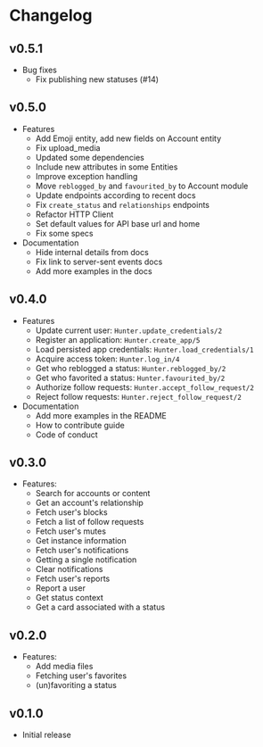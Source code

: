 # Changelog

## v0.5.1

  * Bug fixes
    - Fix publishing new statuses (#14)

## v0.5.0

  * Features
    - Add Emoji entity, add new fields on Account entity
    - Fix upload_media
    - Updated some dependencies
    - Include new attributes in some Entities
    - Improve exception handling
    - Move `reblogged_by` and `favourited_by` to Account module
    - Update endpoints according to recent docs
    - Fix `create_status` and `relationships` endpoints
    - Refactor HTTP Client
    - Set default values for API base url and home
    - Fix some specs
  * Documentation
    - Hide internal details from docs
    - Fix link to server-sent events docs
    - Add more examples in the docs

## v0.4.0

  * Features
    - Update current user: `Hunter.update_credentials/2`
    - Register an application: `Hunter.create_app/5`
    - Load persisted app credentials: `Hunter.load_credentials/1`
    - Acquire access token: `Hunter.log_in/4`
    - Get who reblogged a status: `Hunter.reblogged_by/2`
    - Get who favorited a status: `Hunter.favourited_by/2`
    - Authorize follow requests: `Hunter.accept_follow_request/2`
    - Reject follow requests: `Hunter.reject_follow_request/2`
  * Documentation
    - Add more examples in the README
    - How to contribute guide
    - Code of conduct

## v0.3.0

  * Features:
    - Search for accounts or content
    - Get an account's relationship
    - Fetch user's blocks
    - Fetch a list of follow requests
    - Fetch user's mutes
    - Get instance information
    - Fetch user's notifications
    - Getting a single notification
    - Clear notifications
    - Fetch user's reports
    - Report a user
    - Get status context
    - Get a card associated with a status

## v0.2.0

  * Features:
    - Add media files
    - Fetching user's favorites
    - (un)favoriting a status

 ## v0.1.0

  * Initial release
